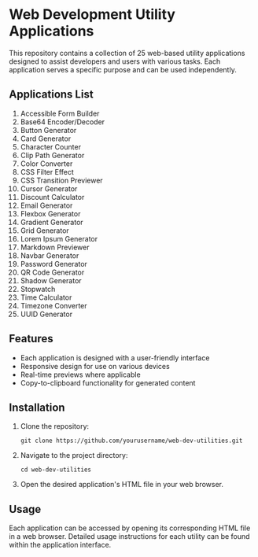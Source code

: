 # Web Development Utility Applications

This repository contains a collection of 25 web-based utility applications designed to assist developers and users with various tasks. Each application serves a specific purpose and can be used independently.

## Applications List

1. Accessible Form Builder
2. Base64 Encoder/Decoder
3. Button Generator
4. Card Generator
5. Character Counter
6. Clip Path Generator
7. Color Converter
8. CSS Filter Effect
9. CSS Transition Previewer
10. Cursor Generator
11. Discount Calculator
12. Email Generator
13. Flexbox Generator
14. Gradient Generator
15. Grid Generator
16. Lorem Ipsum Generator
17. Markdown Previewer
18. Navbar Generator
19. Password Generator
20. QR Code Generator
21. Shadow Generator
22. Stopwatch
23. Time Calculator
24. Timezone Converter
25. UUID Generator

## Features

- Each application is designed with a user-friendly interface
- Responsive design for use on various devices
- Real-time previews where applicable
- Copy-to-clipboard functionality for generated content

## Installation

1. Clone the repository:
   ```
   git clone https://github.com/yourusername/web-dev-utilities.git
   ```
2. Navigate to the project directory:
   ```
   cd web-dev-utilities
   ```
3. Open the desired application's HTML file in your web browser.

## Usage

Each application can be accessed by opening its corresponding HTML file in a web browser. Detailed usage instructions for each utility can be found within the application interface.

